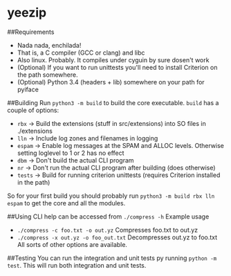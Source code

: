 # yeezip

##Requirements
 * Nada nada, enchilada!
 * That is, a C compiler (GCC or clang) and libc
 * Also linux. Probably. It compiles under cyguin by sure dosen't work
 * (Optional) If you want to run unittests you'll need to install Criterion on the path somewhere.
 * (Optional) Python 3.4 (headers + lib) somewhere on your path for pyiface

##Building
Run `python3 -m build` to build the core executable. `build` has a couple of options:
 * `rbx` -> Build the extensions (stuff in src/extensions) into SO files in ./extensions
 * `lln` -> Include log zones and filenames in logging
 * `espam` -> Enable log messages at the SPAM and ALLOC levels. Otherwise setting loglevel to 1 or 2 has no effect
 * `dbm` -> Don't build the actual CLI program
 * `nr` -> Don't run the actual CLI program after building (does otherwise)
 * `tests` -> Build for running criterion unittests (requires Criterion installed in the path)

So for your first build you should probably run `python3 -m build rbx lln espam` to get the core and all the modules.

##Using
CLI help can be accessed from `./compress -h`
Example usage
 * `./compress -c foo.txt -o out.yz` Compresses foo.txt to out.yz
 * `./compress -x out.yz -o foo_out.txt` Decompresses out.yz to foo.txt
All sorts of other options are available.

##Testing
You can run the integration and unit tests py running `python -m test`. This will run both integration and unit tests.
